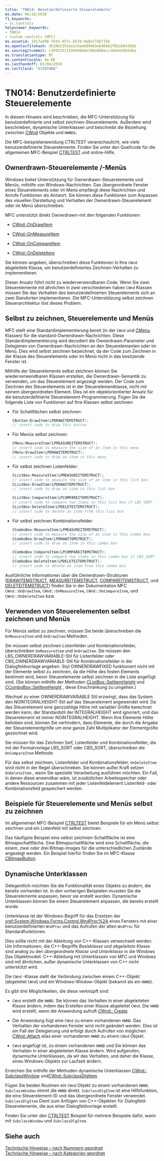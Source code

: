 ```yaml
---
title: 'TN014: Benutzerdefinierte Steuerelemente'
ms.date: 06/28/2018
f1_keywords:
- vc.controls
helpviewer_keywords:
- TN014
- custom controls [MFC]
ms.assetid: 1917a498-f643-457c-b570-9a0af7dbf7bb
ms.openlocfilehash: d529b235daa1c6aa889b69e8d6bb2f02a58436bb
ms.sourcegitcommit: c3093251193944840e3d0a068ecc30e6449624ba
ms.translationtype: MT
ms.contentlocale: de-DE
ms.lasthandoff: 03/04/2019
ms.locfileid: "57297488"
---
```

# <a name="tn014-custom-controls"></a>TN014: Benutzerdefinierte Steuerelemente

In diesem Hinweis wird beschrieben, die MFC-Unterstützung für benutzerdefinierte und selbst zeichnen-Steuerelemente. Außerdem wird beschrieben, dynamische Unterklassen und beschreibt die Beziehung zwischen [CWnd](../mfc/reference/cwnd-class.md) Objekte und `HWND`s.

Die MFC-beispielanwendung CTRLTEST veranschaulicht, wie viele benutzerdefinierte Steuerelemente. Finden Sie unter den Quellcode für die allgemeinen MFC-Beispiel [CTRLTEST](../visual-cpp-samples.md) und online-Hilfe.

## <a name="owner-draw-controlsmenus"></a>Ownerdrawn-Steuerelemente /-Menüs

Windows bietet Unterstützung für Ownerdrawn-Steuerelemente und Menüs, mithilfe von Windows-Nachrichten. Das übergeordnete Fenster eines Steuerelements oder im Menü empfängt diese Nachrichten und Anrufe Funktionen als Antwort. Sie können diese Funktionen zum Anpassen des visuellen Darstellung und Verhalten der Ownerdrawn-Steuerelement oder im Menü überschreiben.

MFC unterstützt direkt Ownerdrawn-mit den folgenden Funktionen:

- [CWnd::OnDrawItem](../mfc/reference/cwnd-class.md#ondrawitem)

- [CWnd::OnMeasureItem](../mfc/reference/cwnd-class.md#onmeasureitem)

- [CWnd::OnCompareItem](../mfc/reference/cwnd-class.md#oncompareitem)

- [CWnd::OnDeleteItem](../mfc/reference/cwnd-class.md#ondeleteitem)

Sie können angeben, überschreiben diese Funktionen in Ihre `CWnd` abgeleitete Klasse, um benutzerdefiniertes Zeichnen-Verhalten zu implementieren.

Dieser Ansatz führt nicht zu wiederverwendbaren Code. Wenn Sie zwei Steuerelemente mit ähnlichen in zwei verschiedenen haben `CWnd` Klassen müssen Sie das Verhalten des benutzerdefinierten Steuerelements sich an zwei Standorten implementieren. Die MFC-Unterstützung selbst zeichnen Steuerarchitektur löst dieses Problem.

## <a name="self-draw-controls-and-menus"></a>Selbst zu zeichnen, Steuerelemente und Menüs

MFC stellt eine Standardimplementierung bereit (in der `CWnd` und [CMenu](../mfc/reference/cmenu-class.md) Klassen) für die standard-Ownerdrawn-Nachrichten. Diese Standardimplementierung wird decodiert die Ownerdrawn-Parameter und Delegieren von Ownerdrawn-Nachrichten an den Steuerelementen oder im Menü. Dies wird selbst zeichnen bezeichnet, da der Code zum Zeichnen in der Klasse des Steuerelements oder im Menü nicht in das besitzende Fenster ist.

Mithilfe der Steuerelemente selbst zeichnen können Sie wiederverwendbaren Klassen erstellen, die Ownerdrawn-Semantik zu verwenden, um das Steuerelement angezeigt werden. Der Code zum Zeichnen des Steuerelements ist in der Steuerelementklasse, nicht mit seinem übergeordneten Element. Dies ist ein objektorientierter Ansatz für die benutzerdefinierte Steuerelement-Programmierung. Fügen Sie die folgende Liste von Funktionen auf Ihre Klassen selbst zeichnen:

- Für Schaltflächen selbst zeichnen:

    ```cpp
    CButton:DrawItem(LPDRAWITEMSTRUCT);
    // insert code to draw this button
    ```

- Für Menüs selbst zeichnen:

    ```cpp
    CMenu:MeasureItem(LPMEASUREITEMSTRUCT);
    // insert code to measure the size of an item in this menu
    CMenu:DrawItem(LPDRAWITEMSTRUCT);
    // insert code to draw an item in this menu
    ```

- Für selbst zeichnen Listenfelder:

    ```cpp
    CListBox:MeasureItem(LPMEASUREITEMSTRUCT);
    // insert code to measure the size of an item in this list box
    CListBox:DrawItem(LPDRAWITEMSTRUCT);
    // insert code to draw an item in this list box

    CListBox:CompareItem(LPCOMPAREITEMSTRUCT);
    // insert code to compare two items in this list box if LBS_SORT
    CListBox:DeleteItem(LPDELETEITEMSTRUCT);
    // insert code to delete an item from this list box
    ```

- Für selbst zeichnen Kombinationsfelder:

    ```cpp
    CComboBox:MeasureItem(LPMEASUREITEMSTRUCT);
    // insert code to measure the size of an item in this combo box
    CComboBox:DrawItem(LPDRAWITEMSTRUCT);
    // insert code to draw an item in this combo box

    CComboBox:CompareItem(LPCOMPAREITEMSTRUCT);
    // insert code to compare two items in this combo box if CBS_SORT
    CComboBox:DeleteItem(LPDELETEITEMSTRUCT);
    // insert code to delete an item from this combo box
    ```

Ausführliche Informationen über die Ownerdrawn-Strukturen ([DRAWITEMSTRUCT](/windows/desktop/api/winuser/ns-winuser-tagdrawitemstruct), [MEASUREITEMSTRUCT](/windows/desktop/api/winuser/ns-winuser-tagmeasureitemstruct), [COMPAREITEMSTRUCT](/windows/desktop/api/winuser/ns-winuser-tagcompareitemstruct), und [DELETEITEMSTRUCT](/windows/desktop/api/winuser/ns-winuser-tagdeleteitemstruct)) finden Sie in der Dokumentation MFC `CWnd::OnDrawItem`, `CWnd::OnMeasureItem`, `CWnd::OnCompareItem`, und `CWnd::OnDeleteItem` bzw.

## <a name="using-self-draw-controls-and-menus"></a>Verwenden von Steuerelementen selbst zeichnen und Menüs

Für Menüs selbst zu zeichnen, müssen Sie beide überschreiben die `OnMeasureItem` und `OnDrawItem` Methoden.

Sie müssen selbst zeichnen Listenfelder und Kombinationsfelder, überschreiben `OnMeasureItem` und `OnDrawItem`. Sie müssen den LBS_OWNERDRAWVARIABLE-Stil für Listenfelder oder CBS_OWNERDRAWVARIABLE-Stil für Kombinationsfelder in der Dialogfeldvorlage angeben. Styl OWNERDRAWFIXED funktioniert nicht mit der Elemente selbst zu zeichnen, da die Höhe des festen Elements bestimmt wird, bevor Steuerelemente selbst zeichnen in die Liste angefügt sind. (Sie können mithilfe der Methoden [CListBox::SetItemHeight](../mfc/reference/clistbox-class.md#setitemheight) und [CComboBox::SetItemHeight](../mfc/reference/ccombobox-class.md#setitemheight) , diese Einschränkung zu umgehen.)

Wechsel zu einer OWNERDRAWVARIABLE Stil erzwingt, dass das System den NOINTEGRALHEIGHT-Stil auf das Steuerelement angewendet wird. Da das Steuerelement eine ganzzahlige Höhe mit variabler Größe berechnet werden kann, der Standardstil der INTEGRALHEIGHT wird ignoriert, und das Steuerelement ist immer NOINTEGRALHEIGHT. Wenn Ihre Elemente Höhe behoben sind, können Sie verhindern, dass Elemente, die durch die Angabe der Steuerelementgröße um eine ganze Zahl Multiplikator der Elementgröße gezeichnet wird.

Sie müssen für das Zeichnen Self, Listenfelder und Kombinationsfelder, die mit der Formatvorlage LBS_SORT oder CBS_SORT, überschreiben die `OnCompareItem` Methode.

Für das selbst zeichnen, Listenfelder und Kombinationsfelder, `OnDeleteItem` wird nicht in der Regel überschrieben. Sie können außer Kraft setzen `OnDeleteItem` , wenn Sie spezielle Verarbeitung ausführen möchten. Ein Fall, in denen diese anwendbar wäre, ist zusätzlichen Arbeitsspeicher oder andere Ressourcen zusammen mit jeder Listenfeldelement Listenfeld- oder Kombinationsfeld gespeichert werden.

## <a name="examples-of-self-drawing-controls-and-menus"></a>Beispiele für Steuerelemente und Menüs selbst zu zeichnen

Im allgemeinen MFC-Beispiel [CTRLTEST](../visual-cpp-samples.md) bietet Beispiele für ein Menü selbst zeichnen und ein Listenfeld mit selbst zeichnen.

Das häufigste Beispiel eine selbst zeichnen-Schaltfläche ist eine Bitmapschaltfläche. Eine Bitmapschaltfläche wird eine Schaltfläche, die einem, zwei oder drei Bitmap-Images für die unterschiedlichen Zustände angezeigt werden. Ein Beispiel hierfür finden Sie im MFC-Klasse [CBitmapButton](../mfc/reference/cbitmapbutton-class.md).

## <a name="dynamic-subclassing"></a>Dynamische Unterklassen

Gelegentlich möchten Sie die Funktionalität eines Objekts zu ändern, die bereits vorhanden ist. In den vorherigen Beispielen mussten Sie die Steuerelemente anpassen, bevor sie erstellt wurden. Dynamische Unterklassen können Sie einem Steuerelement anpassen, die bereits erstellt wurde.

Unterklasse ist der Windows-Begriff für das Ersetzen der <xref:System.Windows.Forms.Control.WndProc%2A> eines Fensters mit einer benutzerdefinierten `WndProc` und das Aufrufen der alten `WndProc` für Standardfunktionen.

Dies sollte nicht mit der Ableitung von C++-Klassen verwechselt werden. Um Informationen, die C++-Begriffe *Basisklasse* und *abgeleitete Klasse* sind analog zu den *übergeordnete Klasse* und *Unterklasse* in die Windows Das Objektmodell. C++-Ableitung mit Unterklassen von MFC und Windows sind mit ähnlichen, außer dynamische Unterklassen von C++ nicht unterstützt wird.

Die `CWnd` -Klasse stellt die Verbindung zwischen einem C++-Objekt (abgeleitet `CWnd`) und ein Windows-Window-Objekt (bekannt als ein `HWND`).

Es gibt drei Möglichkeiten, die diese verknüpft sind:

- `CWnd` erstellt die `HWND`. Sie können das Verhalten in einer abgeleiteten Klasse ändern, indem das Erstellen einer Klasse abgeleitet `CWnd`. Die `HWND` wird erstellt, wenn die Anwendung aufruft [CWnd:: Create](../mfc/reference/cwnd-class.md#create).

- Die Anwendung fügt eine `CWnd` zu einem vorhandenen `HWND`. Das Verhalten der vorhandenen Fenster wird nicht geändert werden. Dies ist ein Fall der Delegierung und erfolgt durch Aufrufen von möglichen [CWnd::Attach](../mfc/reference/cwnd-class.md#attach) alias einer vorhandenen `HWND` zu einem `CWnd` Objekt.

- `CWnd` angefügt ist, zu einem vorhandenen `HWND` und Sie können das Verhalten in einer abgeleiteten Klasse ändern. Wird aufgerufen, dynamische Unterklassen, da wir das Verhalten, und daher die Klasse, eines Windows-Objekts zur Laufzeit ändern.

Erreichen Sie mithilfe der Methoden dynamische Unterklassen [CWnd:: SubclassWindow](../mfc/reference/cwnd-class.md#subclasswindow) und[CWnd::SubclassDlgItem](../mfc/reference/cwnd-class.md#subclassdlgitem).

Fügen Sie beiden Routinen ein `CWnd` Objekt zu einem vorhandenen `HWND`. `SubclassWindow` nimmt die `HWND` direkt. `SubclassDlgItem` ist eine Hilfsfunktion, die eine Steuerelement-ID und das übergeordnete Fenster verwendet. `SubclassDlgItem` Dient zum Anfügen von C++-Objekten für Dialogfeld-Steuerelemente, die aus einer Dialogfeldvorlage erstellt.

Finden Sie unter den [CTRLTEST](../visual-cpp-samples.md) Beispiel für mehrere Beispiele dafür, wann mit `SubclassWindow` und `SubclassDlgItem`.

## <a name="see-also"></a>Siehe auch

[Technische Hinweise – nach Nummern geordnet](../mfc/technical-notes-by-number.md)<br/>
[Technische Hinweise – nach Kategorien geordnet](../mfc/technical-notes-by-category.md)
